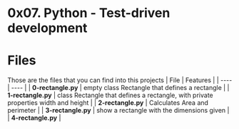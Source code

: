# 0x07. Python - Test-driven development
# Files
Those are the files that you can find into this projects
| File | Features |
| ---- | ---- |
| **0-rectangle.py** | empty class Rectangle that defines a rectangle |
| **1-rectangle.py** | class Rectangle that defines a rectangle, with private properties width and height |
| **2-rectangle.py** | Calculates Area and perimeter |
| **3-rectangle.py** | show a rectangle with the dimensions given |
| **4-rectangle.py** | 